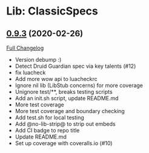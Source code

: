 # Lib: ClassicSpecs

## [0.9.3](https://github.com/tstirrat/LibClassicSpecs/tree/0.9.3) (2020-02-26)
[Full Changelog](https://github.com/tstirrat/LibClassicSpecs/compare/0.9.2...0.9.3)

- Version debump :)  
- Detect Druid Guardian spec via key talents (#12)  
- fix luacheck  
- Add more wow api to luacheckrc  
- Ignore nil lib (LibStub concerns) for more coverage  
- Unignore test/**, breaks testing scripts  
- Add an init.sh script, update README.md  
- More test coverage  
- More test coverage and boundary checking  
- Add test.sh for local testing  
- Add @no-lib-strip@ to strip out embeds  
- Add CI badge to repo title  
- Update README.md  
- Set up coverage with coveralls.io (#10)  
